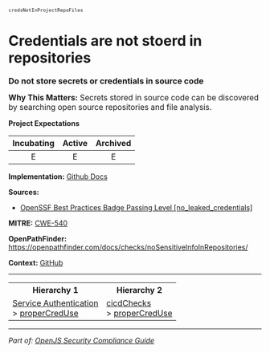 <span style="font-size:0.8em;"><code>credsNotInProjectRepoFiles</code></span>  
# Credentials are not stoerd in repositories


<span style="font-size:1.15em;"><b>Do not store secrets or credentials in source code</b></span>

<span style="font-size:1.1em;"><b>Why This Matters:</b> Secrets stored in source code can be discovered by searching open source repositories and file analysis.</span>

**Project Expectations**

<div align="center">

| Incubating | Active | Archived |
|:-----------:|:--------:|:----------:|
| E | E | E |

</div>


**Implementation:** [Github Docs](https://docs.github.com/en/code-security/secret-scanning/about-secret-scanning)



**Sources:**
- [OpenSSF Best Practices Badge Passing Level [no_leaked_credentials]](https://www.bestpractices.dev/en/criteria)

**MITRE:**
[CWE-540](https://cwe.mitre.org/data/definitions/540.html)

**OpenPathFinder:** https://openpathfinder.com/docs/checks/noSensitiveInfoInRepositories/

**Context:** [GitHub](../context-GitHub.md)



---

<table>
<tr>
  <th align="center">Hierarchy 1</th>
  <th align="center">Hierarchy 2</th>
</tr>
<tr>
  <td>
    <a href="../Service Authentication">Service Authentication</a><br> > 
    <a href="../properCredUse">properCredUse</a>
  </td>
  <td>
    <a href="../cicdChecks">cicdChecks</a><br> >
    <a href="../properCredUse">properCredUse</a>
  </td>
</tr>
</table>

---

*Part of: [OpenJS Security Compliance Guide](../README.md)* 